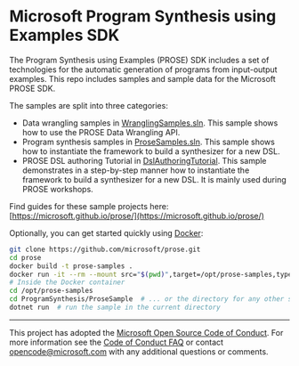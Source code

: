 # Microsoft Program Synthesis using Examples SDK

The Program Synthesis using Examples (PROSE) SDK includes a set of technologies for the automatic generation of
programs from input-output examples. This repo includes samples and sample data for the Microsoft PROSE SDK.

The samples are split into three categories:

* Data wrangling samples in [WranglingSamples.sln](WranglingSamples.sln). This sample shows how to use the PROSE
  Data Wrangling API.  
* Program synthesis samples in [ProseSamples.sln](ProseSamples.sln). This sample shows how to instantiate the
  framework to build a synthesizer for a new DSL. 
* PROSE DSL authoring Tutorial in [DslAuthoringTutorial](DslAuthoringTutorial). This sample demonstrates in a
  step-by-step manner how to instantiate the framework to build a synthesizer for a new DSL. It is mainly used
  during PROSE workshops.  

Find guides for these sample projects here: [https://microsoft.github.io/prose/](https://microsoft.github.io/prose/)

Optionally, you can get started quickly using [Docker](https://www.docker.com/get-started):
```sh
git clone https://github.com/microsoft/prose.git
cd prose
docker build -t prose-samples .
docker run -it --rm --mount src="$(pwd)",target=/opt/prose-samples,type=bind prose-samples
# Inside the Docker container
cd /opt/prose-samples
cd ProgramSynthesis/ProseSample  # ... or the directory for any other sample
dotnet run  # run the sample in the current directory
```

---
This project has adopted the [Microsoft Open Source Code of
Conduct](https://opensource.microsoft.com/codeofconduct/).
For more information see the [Code of Conduct
FAQ](https://opensource.microsoft.com/codeofconduct/faq/) or
contact [opencode@microsoft.com](mailto:opencode@microsoft.com)
with any additional questions or comments.

